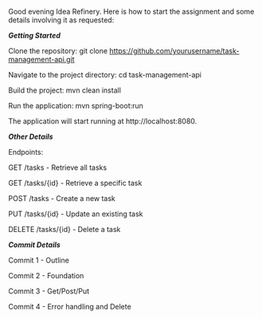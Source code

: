 Good evening Idea Refinery. Here is how to start the assignment and some details involving it as requested:

***Getting Started***

Clone the repository:
git clone https://github.com/yourusername/task-management-api.git

Navigate to the project directory:
cd task-management-api

Build the project:
mvn clean install

Run the application:
mvn spring-boot:run

The application will start running at http://localhost:8080.

***Other Details***

Endpoints:

GET /tasks - Retrieve all tasks

GET /tasks/{id} - Retrieve a specific task

POST /tasks - Create a new task

PUT /tasks/{id} - Update an existing task

DELETE /tasks/{id} - Delete a task

***Commit Details***

Commit 1 - Outline

Commit 2 - Foundation

Commit 3 - Get/Post/Put

Commit 4 - Error handling and Delete